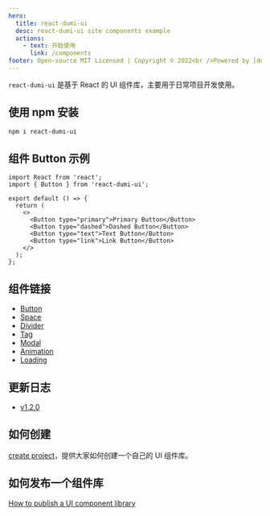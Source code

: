 ```yaml
---
hero:
  title: react-dumi-ui
  desc: react-dumi-ui site components example
  actions:
    - text: 开始使用
      link: /components
footer: Open-source MIT Licensed | Copyright © 2022<br />Powered by [dumi](https://d.umijs.org)
---
```


`react-dumi-ui` 是基于 React 的 UI 组件库，主要用于日常项目开发使用。

## 使用 npm 安装

```bash
npm i react-dumi-ui
```

## 组件 Button 示例

```tsx
import React from 'react';
import { Button } from 'react-dumi-ui';

export default () => {
  return (
    <>
      <Button type="primary">Primary Button</Button>
      <Button type="dashed">Dashed Button</Button>
      <Button type="text">Text Button</Button>
      <Button type="link">Link Button</Button>
    </>
  );
};
```

## 组件链接

- [Button](http://49.232.221.71:5206/components/button)
- [Space](http://49.232.221.71:5206/components/space)
- [Divider](http://49.232.221.71:5206/components/divider)
- [Tag](http://49.232.221.71:5206/components/tag)
- [Modal](http://49.232.221.71:5206/components/modal)
- [Animation](http://49.232.221.71:5206/components/animation)
- [Loading](http://49.232.221.71:5206/components/loading)

## 更新日志

- [v1.2.0](http://49.232.221.71:5206/history#115)

## 如何创建

[create project](https://github.com/liu-ningning/react-dumi-ui/blob/main/create.md)，提供大家如何创建一个自己的 UI 组件库。

## 如何发布一个组件库

[How to publish a UI component library](https://github.com/liu-ningning/react-dumi-ui/blob/main/build.md)
